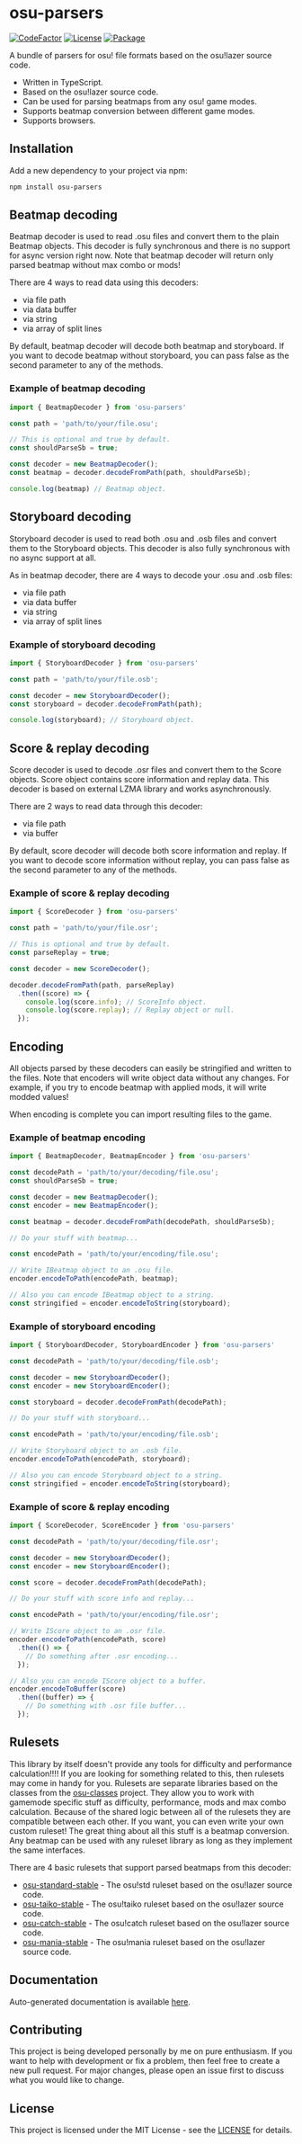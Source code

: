 # osu-parsers
[![CodeFactor](https://img.shields.io/codefactor/grade/github/kionell/osu-parsers)](https://www.codefactor.io/repository/github/kionell/osu-parsers)
[![License](https://img.shields.io/github/license/kionell/osu-parsers)](https://github.com/kionell/osu-parsers/blob/master/LICENSE)
[![Package](https://img.shields.io/npm/v/osu-parsers)](https://www.npmjs.com/package/osu-parsers)


A bundle of parsers for osu! file formats based on the osu!lazer source code.

- Written in TypeScript.
- Based on the osu!lazer source code.
- Can be used for parsing beatmaps from any osu! game modes.
- Supports beatmap conversion between different game modes.
- Supports browsers.

## Installation

Add a new dependency to your project via npm:

```bash
npm install osu-parsers
```

## Beatmap decoding

Beatmap decoder is used to read .osu files and convert them to the plain Beatmap objects.
This decoder is fully synchronous and there is no support for async version right now.
Note that beatmap decoder will return only parsed beatmap without max combo or mods!

There are 4 ways to read data using this decoders:
- via file path
- via data buffer
- via string
- via array of split lines

By default, beatmap decoder will decode both beatmap and storyboard. If you want to decode beatmap without storyboard, you can pass false as the second parameter to any of the methods.

### Example of beatmap decoding

```js
import { BeatmapDecoder } from 'osu-parsers'

const path = 'path/to/your/file.osu';

// This is optional and true by default.
const shouldParseSb = true;

const decoder = new BeatmapDecoder();
const beatmap = decoder.decodeFromPath(path, shouldParseSb);

console.log(beatmap) // Beatmap object.
```

## Storyboard decoding

Storyboard decoder is used to read both .osu and .osb files and convert them to the Storyboard objects.
This decoder is also fully synchronous with no async support at all.

As in beatmap decoder, there are 4 ways to decode your .osu and .osb files:
- via file path
- via data buffer
- via string
- via array of split lines

### Example of storyboard decoding

```js
import { StoryboardDecoder } from 'osu-parsers'

const path = 'path/to/your/file.osb';

const decoder = new StoryboardDecoder();
const storyboard = decoder.decodeFromPath(path);

console.log(storyboard); // Storyboard object.
```

## Score & replay decoding

Score decoder is used to decode .osr files and convert them to the Score objects.
Score object contains score information and replay data.
This decoder is based on external LZMA library and works asynchronously.

There are 2 ways to read data through this decoder:
- via file path
- via buffer

By default, score decoder will decode both score information and replay. If you want to decode score information without replay, you can pass false as the second parameter to any of the methods.

### Example of score & replay decoding

```js
import { ScoreDecoder } from 'osu-parsers'

const path = 'path/to/your/file.osr';

// This is optional and true by default.
const parseReplay = true;

const decoder = new ScoreDecoder();

decoder.decodeFromPath(path, parseReplay)
  .then((score) => {
    console.log(score.info); // ScoreInfo object.
    console.log(score.replay); // Replay object or null.
  });
```

## Encoding

All objects parsed by these decoders can easily be stringified and written to the files.
Note that encoders will write object data without any changes. For example, if you try to encode beatmap with applied mods, it will write modded values!

When encoding is complete you can import resulting files to the game.

### Example of beatmap encoding

```js
import { BeatmapDecoder, BeatmapEncoder } from 'osu-parsers'

const decodePath = 'path/to/your/decoding/file.osu';
const shouldParseSb = true;

const decoder = new BeatmapDecoder();
const encoder = new BeatmapEncoder();

const beatmap = decoder.decodeFromPath(decodePath, shouldParseSb);

// Do your stuff with beatmap...

const encodePath = 'path/to/your/encoding/file.osu';

// Write IBeatmap object to an .osu file.
encoder.encodeToPath(encodePath, beatmap);

// Also you can encode IBeatmap object to a string.
const stringified = encoder.encodeToString(storyboard);
```

### Example of storyboard encoding

```js
import { StoryboardDecoder, StoryboardEncoder } from 'osu-parsers'

const decodePath = 'path/to/your/decoding/file.osb';

const decoder = new StoryboardDecoder();
const encoder = new StoryboardEncoder();

const storyboard = decoder.decodeFromPath(decodePath);

// Do your stuff with storyboard...

const encodePath = 'path/to/your/encoding/file.osb';

// Write Storyboard object to an .osb file.
encoder.encodeToPath(encodePath, storyboard);

// Also you can encode Storyboard object to a string.
const stringified = encoder.encodeToString(storyboard);
```

### Example of score & replay encoding

```js
import { ScoreDecoder, ScoreEncoder } from 'osu-parsers'

const decodePath = 'path/to/your/decoding/file.osr';

const decoder = new StoryboardDecoder();
const encoder = new StoryboardEncoder();

const score = decoder.decodeFromPath(decodePath);

// Do your stuff with score info and replay...

const encodePath = 'path/to/your/encoding/file.osr';

// Write IScore object to an .osr file.
encoder.encodeToPath(encodePath, score)
  .then(() => {
    // Do something after .osr encoding...
  }); 

// Also you can encode IScore object to a buffer.
encoder.encodeToBuffer(score)
  .then((buffer) => {
    // Do something with .osr file buffer...
  });
```

## Rulesets

This library by itself doesn't provide any tools for difficulty and performance calculation!!!!
If you are looking for something related to this, then rulesets may come in handy for you.
Rulesets are separate libraries based on the classes from the [osu-classes](https://github.com/kionell/osu-classes.git) project. They allow you to work with gamemode specific stuff as difficulty, performance, mods and max combo calculation. Because of the shared logic between all of the rulesets they are compatible between each other. If you want, you can even write your own custom ruleset!
The great thing about all this stuff is a beatmap conversion. Any beatmap can be used with any ruleset library as long as they implement the same interfaces.

There are 4 basic rulesets that support parsed beatmaps from this decoder:

- [osu-standard-stable](https://github.com/kionell/osu-standard-stable.git) - The osu!std ruleset based on the osu!lazer source code.
- [osu-taiko-stable](https://github.com/kionell/osu-taiko-stable.git) - The osu!taiko ruleset based on the osu!lazer source code.
- [osu-catch-stable](https://github.com/kionell/osu-catch-stable.git) - The osu!catch ruleset based on the osu!lazer source code.
- [osu-mania-stable](https://github.com/kionell/osu-mania-stable.git) - The osu!mania ruleset based on the osu!lazer source code.

## Documentation

Auto-generated documentation is available [here](https://kionell.github.io/osu-parsers/).

## Contributing

This project is being developed personally by me on pure enthusiasm. If you want to help with development or fix a problem, then feel free to create a new pull request. For major changes, please open an issue first to discuss what you would like to change.

## License

This project is licensed under the MIT License - see the [LICENSE](https://choosealicense.com/licenses/mit/) for details.
